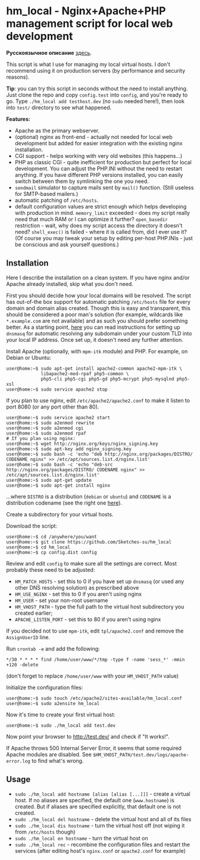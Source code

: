 # hm_local - Nginx+Apache+PHP management script for local web development

**Русскоязычное описание** [здесь](README_ru.md).

This script is what I use for managing my local virtual hosts. I don't recommend using it on production servers (by performance and security reasons).

**Tip**: you can try this script in seconds without the need to install anything. Just clone the repo and copy `config.test` into `config`, and you're ready to go. Type `./hm_local add testhost.dev` (no `sudo` needed here!), then look into `test/` directory to see what happened.

**Features:**
* Apache as the primary webserver.
* (optional) nginx as front-end - actually not needed for local web development but added for easier integration with the existing nginx installation.
* CGI support - helps working with very old websites (this happens...)
* PHP as classic CGI - quite inefficient for production but perfect for local development. You can adjust the PHP.INI without the need to restart anything. If you have different PHP versions installed, you can easily switch between them by symlinking the one you need.
* `sendmail` simulator to capture mails sent by `mail()` function. (Still useless for SMTP-based mailers.)
* automatic patching of `/etc/hosts`.
* default configuration values are strict enough which helps developing with production in mind. `memory_limit` exceeded - does my script really need that much RAM or I can optimize it further? `open_basedir` restriction - wait, why does my script access the directory it doesn't need? `shell_exec()` is failed - where it is called from, did I ever use it? (Of course you may tweak your setup by editing per-host PHP.INIs - just be conscious and ask yourself questions.)

## Installation

Here I describe the installation on a clean system. If you have nginx and/or Apache already installed, skip what you don't need.

First you should decide how your local domains will be resolved. The script has out-of-the box support for automatic patching `/etc/hosts` file for every domain and domain alias created. Though this is easy and transparent, this should be considered a poor man's solution (for example, wildcards like `*.example.com` are not available) and as such you should prefer something better. As a starting point, [here](http://www.leaseweblabs.com/2013/08/wildcard-dns-ubuntu-hosts-file-using-dnsmasq/) you can read instructions for setting up `dnsmasq` for automatic resolving any subdomain under your custom TLD into your local IP address. Once set up, it doesn't need any further attention.

Install Apache (optionally, with `mpm-itk` module) and PHP. For example, on Debian or Ubuntu:

```
user@home:~$ sudo apt-get install apache2-common apache2-mpm-itk \
             libapache2-mod-rpaf php5-common \
             php5-cli php5-cgi php5-gd php5-mcrypt php5-mysqlnd php5-xsl
user@home:~$ sudo service apache2 stop
```

If you plan to use nginx, edit `/etc/apache2/apache2.conf` to make it listen to port 8080 (or any port other than 80).

```
user@home:~$ sudo service apache2 start
user@home:~$ sudo a2enmod rewrite
user@home:~$ sudo a2enmod cgi
user@home:~$ sudo a2enmod rpaf
# If you plan using nginx:
user@home:~$ wget http://nginx.org/keys/nginx_signing.key
user@home:~$ sudo apt-key add nginx_signing.key
user@home:~$ sudo bash -c 'echo "deb http://nginx.org/packages/DISTRO/ CODENAME nginx" >> /etc/apt/sources.list.d/nginx.list'
user@home:~$ sudo bash -c 'echo "deb-src http://nginx.org/packages/DISTRO/ CODENAME nginx" >> /etc/apt/sources.list.d/nginx.list'
user@home:~$ sudo apt-get update
user@home:~$ sudo apt-get install nginx
```

...where `DISTRO` is a distribution (`debian` or `ubuntu`) and `CODENAME` is a distribution codename (see the right one [here](http://nginx.org/en/linux_packages.html)).

Create a subdirectory for your virtual hosts.

Download the script:

```
user@home:~$ cd /anywhere/you/want
user@home:~$ git clone https://github.com/Sketches-su/hm_local
user@home:~$ cd hm_local
user@home:~$ cp config.dist config
```

Review and edit `config` to make sure all the settings are correct. Most probably these need to be adjusted:
* `HM_PATCH_HOSTS` - set this to 0 if you have set up `dnsmasq` (or used any other DNS resolving solution) as prescribed above
* `HM_USE_NGINX` - set this to 0 if you aren't using nginx
* `HM_USER` - set your non-root username
* `HM_VHOST_PATH` - type the full path to the virtual host subdirectory you created earlier;
* `APACHE_LISTEN_PORT` - set this to 80 if you aren't using nginx

If you decided not to use `mpm-itk`, edit `tpl/apache2.conf` and remove the `AssignUserID` line.

Run `crontab -e` and add the following:

```
*/30 * * * * find /home/user/www/*/tmp -type f -name 'sess_*' -mmin +120 -delete
```

(don't forget to replace `/home/user/www` with your `HM_VHOST_PATH` value)

Initialize the configuration files:

```
user@home:~$ sudo touch /etc/apache2/sites-available/hm_local.conf
user@home:~$ sudo a2ensite hm_local
```

Now it's time to create your first virtual host:

```
user@home:~$ sudo ./hm_local add test.dev
```

Now point your browser to http://test.dev/ and check if "It works!".

If Apache throws 500 Internal Server Error, it seems that some required Apache modules are disabled. See `$HM_VHOST_PATH/test.dev/logs/apache-error.log` to find what's wrong.

## Usage

* `sudo ./hm_local add hostname [alias [alias [...]]]` - create a virtual host. If no aliases are specified, the default one (`www.hostname`) is created. But if aliases are specified explicitly, that default one is not created.
* `sudo ./hm_local del hostname` - delete the virtual host and all of its files
* `sudo ./hm_local dis hostname` - turn the virtual host off (not wiping it from `/etc/hosts` though)
* `sudo ./hm_local en hostname` - turn the virtual host on
* `sudo ./hm_local rec` - recombine the configuration files and restart the services (after editing host's `nginx.conf` or `apache2.conf` for example)

